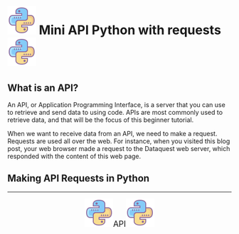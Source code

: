 # ![Python](./assets/python.png) Mini API Python with requests ![Python](./assets/python.png) 

## What is an API?

An API, or Application Programming Interface, is a server that you can use to retrieve and send data to using code. APIs are most commonly used to retrieve data, and that will be the focus of this beginner tutorial.

When we want to receive data from an API, we need to make a request. Requests are used all over the web. For instance, when you visited this blog post, your web browser made a request to the Dataquest web server, which responded with the content of this web page. 

## Making API Requests in Python
<hr>

<div align="center">
<img src="./assets/python.png"/><a src="./src/main.py" style="font-size: 18px;">API</a><img src="./assets/python.png"/>
</div>